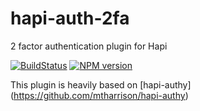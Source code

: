 # hapi-auth-2fa

2 factor authentication plugin for Hapi

[![BuildStatus](https://img.shields.io/travis/nrotta/hapi-auth-2fa/master.svg?style=flat-square)](https://travis-ci.org/nrotta/hapi-auth-2fa)
[![NPM version](https://img.shields.io/npm/v/hapi-auth-2fa.svg?style=flat-square)](https://www.npmjs.com/package/hapi-auth-2fa)

This plugin is heavily based on [hapi-authy] (https://github.com/mtharrison/hapi-authy)
